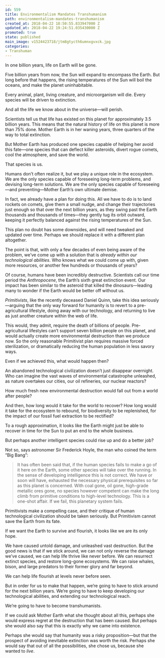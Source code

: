```yaml
---
id: 559
title: Environmentalism Mandates Transhumanism
path: environmentalism-mandates-transhumanism
created_at: 2018-04-22 18:50:55.833947000 Z
updated_at: 2018-04-22 19:24:51.035430000 Z
promoted: true
state: published
main_image: v1524423718/jtm8gtycth6umnxgvxck.jpg
categories:
- Transhuman
---
```

In one billion years, life on Earth will be gone.

Five billion years from now, the Sun will expand to encompass the Earth. But long before that happens, the rising temperatures of the Sun will boil the oceans, and make the planet uninhabitable. 

Every animal, plant, living creature, and microorganism will die. Every species will be driven to extinction. 

And all the life we know about in the universe—will perish. 

Scientists tell us that life has existed on this planet for approximately 3.5 billion years. This means that the natural history of life on this planet is more than 75% done. Mother Earth is in her waning years, three quarters of the way to total extinction.

But Mother Earth has produced one species capable of helping her avoid this fate—one species that can deflect killer asteroids, divert rogue comets, cool the atmosphere, and save the world. 

That species is us.

Humans don’t often realize it, but we play a unique role in the ecosystem. We are the only species capable of foreseeing long-term problems, and devising long-term solutions. We are the only species capable of foreseeing—and preventing—Mother Earth’s own ultimate demise.

In fact, we already have a plan for doing this. All we have to do is to land rockets on comets, give them a small nudge, and change their trajectories just enough so that over the next billion years, as they swing past the Earth thousands and thousands of times—they gently tug its orbit outward, keeping it perfectly balanced against the rising temperatures of the Sun.

This plan no doubt has some downsides, and will need tweaked and updated over time. Perhaps we should replace it with a different plan altogether.

The point is that, with only a few decades of even being aware of the problem, we’ve come up with a solution that is *already within our technological abilities*. Who knows what we could come up with, given more resources, or another few hundreds or thousands of years?

Of course, humans have been incredibly destructive. Scientists call our time period the *Anthropocene*, the Earth’s sixth great extinction event. Our impact has been similar to the asteroid that killed the dinosaurs—leading many to wonder if the Earth would be better off without us.

*Primitivists*, like the recently deceased Daniel Quinn, take this idea seriously—arguing that the only way forward for humanity is to revert to a pre-agricultural lifestyle, doing away with our technology, and returning to live as just another creature within the web of life. 

This would, they admit, require the death of billions of people. Pre-agricultural lifestyles can’t support seven billion people on this planet, and would actually create more environmental destruction than we produce now. So the only reasonable Primitivist plan requires massive forced sterilization, or dramatically reducing the human population in less savory ways.

Even if we achieved this, what would happen then?

An abandoned technological civilization doesn’t just disappear overnight. Who can imagine the vast waves of environmental catastrophe unleashed, as nature overtakes our cities, our oil refineries, our nuclear reactors? 

How much fresh new environmental destruction would fall out from a world after people?

And then, how long would it take for the world to recover? How long would it take for the ecosystem to rebound, for biodiversity to be replenished, for the impact of our fossil fuel extraction to be rectified?

To a rough approximation, it looks like the Earth might just be able to recover in time for the Sun to put an end to the whole business.

But perhaps another intelligent species could rise up and do a better job? 

Not so, says astronomer Sir Frederick Hoyle, the man who coined the term “Big Bang”:

> It has often been said that, if the human species fails to make a go of it here on the Earth, some other species will take over the running. In the sense of developing intelligence this is not correct. We have or soon will have, exhausted the necessary physical prerequisites so far as this planet is concerned. With coal gone, oil gone, high-grade metallic ores gone, no species however competent can make the long climb from primitive conditions to high-level technology. This is a one-shot affair. If we fail, this planetary system fails.

Primitivists make a compelling case, and their critique of human technological civilization should be taken seriously. But Primitivism cannot save the Earth from its fate. 

If we want the Earth to survive and flourish, it looks like we are its only hope. 

We have caused untold damage, and unleashed vast destruction. But the good news is that if we stick around, we can not only reverse the damage we’ve caused, we can help life thrive like never before. We can resurrect extinct species, and restore long-gone ecosystems. We can raise whales, bison, and large predators to their former glory and far beyond. 

We can help life flourish at levels never before seen.

But in order for us to make that happen, we’re going to have to stick around for the next billion years. We’re going to have to keep developing our technological abilities, and extending our technological reach. 

We’re going to have to become transhumanists. 

If we could ask Mother Earth what she thought about all this, perhaps she would express regret at the destruction that has been caused. But perhaps she would also say that this is exactly why we came into existence. 

Perhaps she would say that humanity was a risky proposition—but that the prospect of avoiding inevitable extinction was worth the risk. Perhaps she would say that out of all the possibilities, she chose us, because she wanted to *live*.
